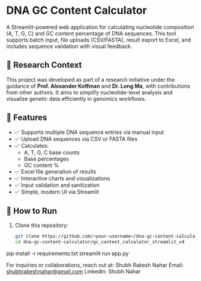 # DNA GC Content Calculator

A Streamlit-powered web application for calculating nucleotide composition (A, T, G, C) and GC content percentage of DNA sequences. This tool supports batch input, file uploads (CSV/FASTA), result export to Excel, and includes sequence validation with visual feedback.

## 🔬 Research Context
This project was developed as part of a research initiative under the guidance of **Prof. Alexander Koffman** and **Dr. Long Ma**, with contributions from other authors. It aims to simplify nucleotide-level analysis and visualize genetic data efficiently in genomics workflows.

## 🚀 Features
- ✅ Supports multiple DNA sequence entries via manual input
- ✅ Upload DNA sequences via CSV or FASTA files
- ✅ Calculates:
  - A, T, G, C base counts
  - Base percentages
  - GC content %
- ✅ Excel file generation of results
- ✅ Interactive charts and visualizations
- ✅ Input validation and sanitization
- ✅ Simple, modern UI via Streamlit

## 🧪 How to Run

1. Clone this repository:
   ```bash
   git clone https://github.com/<your-username>/dna-gc-content-calculator.git
   cd dna-gc-content-calculator/gc_content_calculator_streamlit_v4
pip install -r requirements.txt
streamlit run app.py




For inquiries or collaborations, reach out at:
Shubh Rakesh Nahar
Email: shubhrakeshnahar@gmail.com
LinkedIn: Shubh Nahar
